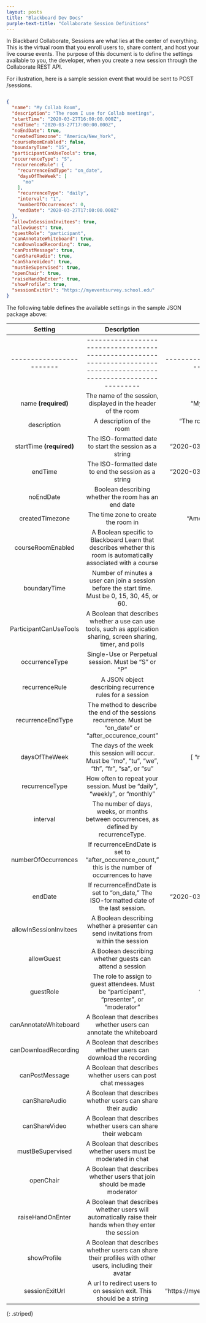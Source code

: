 ```yaml
---
layout: posts
title: "Blackboard Dev Docs"
purple-text-title: "Collaborate Session Definitions"
---
```


In Blackbard Collaborate, Sessions are what lies at the center of everything. This is the virtual room that you enroll users to, share content, and host your live course events. The purpose of this document is to define the settings available to you, the developer, when you create a new session through the Collaborate REST API.

For illustration, here is a sample session event that would be sent to POST /sessions.


~~~ json

{
  "name": "My Collab Room",
  "description": "The room I use for Collab meetings",
  "startTime": "2020-03-27T16:00:00.000Z",
  "endTime": "2020-03-27T17:00:00.000Z",
  "noEndDate": true,
  "createdTimezone": "America/New_York",
  "courseRoomEnabled": false,
  "boundaryTime": "15",
  "participantCanUseTools": true,
  "occurrenceType": "S",
  "recurrenceRule": {
    "recurrenceEndType": "on_date",
    "daysOfTheWeek": [
      "mo"
    ],
    "recurrenceType": "daily",
    "interval": "1",
    "numberOfOccurrences": 0,
    "endDate": "2020-03-27T17:00:00.000Z"
  },
  "allowInSessionInvitees": true,
  "allowGuest": true,
  "guestRole": "participant",
  "canAnnotateWhiteboard": true,
  "canDownloadRecording": true,
  "canPostMessage": true,
  "canShareAudio": true,
  "canShareVideo": true,
  "mustBeSupervised": true,
  "openChair": true,
  "raiseHandOnEnter": true,
  "showProfile": true,
  "sessionExitUrl": "https://myeventsurvey.school.edu"
}

~~~

The following table defines the available settings in the sample JSON package above:


| Setting                | Description                                                                                                         | Example                              |
|  :----:                | :----:                                                                                                              | :----:                              |
|------------------------|---------------------------------------------------------------------------------------------------------------------|--------------------------------------|
| name __(required)__      | The name of the session, displayed in the header of the room                                                        | “My Collab Room”                     |
| description            | A description of the room                                                                                           | “The room I use for Collab meetings” |
| startTime __(required)__ | The ISO\-formatted date to start the session as a string                                                            | “2020\-03\-27T16:00:00\.000Z”        |
| endTime                | The ISO\-formatted date to end the session as a string                                                              | “2020\-03\-27T17:00:00\.000Z”        |
| noEndDate              | Boolean describing whether the room has an end date                                                                 | TRUE                                 |
| createdTimezone        | The time zone to create the room in                                                                                 | “America/New\_York”                  |
| courseRoomEnabled      | A Boolean specific to Blackboard Learn that describes whether this room is automatically associated with a course   | FALSE                                |
| boundaryTime           | Number of minutes a user can join a session before the start time\. Must be 0, 15, 30, 45, or 60\.                  | 15                                   |
| ParticipantCanUseTools | A Boolean that describes whether a use can use tools, such as application sharing, screen sharing, timer, and polls | TRUE                                 |
| occurrenceType         | Single\-Use or Perpetual session\. Must be “S” or “P”                                                               | “S”                                  |
| recurrenceRule         | A JSON object describing recurrence rules for a session                                                             |                                      |
| recurrenceEndType      | The method to describe the end of the sessions recurrence\. Must be “on\_date” or “after\_occurence\_count”         | “on\_date”                           |
| daysOfTheWeek          | The days of the week this session will occur\. Must be “mo”, “tu”, “we”, “th”, “fr”, “sa”, or “su”                  | \[ “mo”, “we”, “fr” \]               |
| recurrenceType         | How often to repeat your session\. Must be “daily”, “weekly”, or “monthly”                                          | “daily”                              |
| interval               | The number of days, weeks, or months between occurrences, as defined by recurrenceType\.                            | “1”                                  |
| numberOfOccurrences    | If recurrenceEndDate is set to “after\_occurence\_count,” this is the number of occurrences to have                 | 5                                    |
| endDate                | If recurrenceEndDate is set to “on\_date,” The ISO\-formatted date of the last session\.                            | “2020\-03\-27T17:00:00\.000Z”        |
| allowInSessionInvitees | A Boolean describing whether a presenter can send invitations from within the session                               | TRUE                                 |
| allowGuest             | A Boolean describing whether guests can attend a session                                                            | FALSE                                |
| guestRole              | The role to assign to guest attendees\. Must be “participant”, “presenter”, or “moderator”                          | “participant”                        |
| canAnnotateWhiteboard  | A Boolean that describes whether users can annotate the whiteboard                                                  | TRUE                                 |
| canDownloadRecording   | A Boolean that describes whether users can download the recording                                                   | FALSE                                |
| canPostMessage         | A Boolean that describes whether users can post chat messages                                                       | TRUE                                 |
| canShareAudio          | A Boolean that describes whether users can share their audio                                                        | TRUE                                 |
| canShareVideo          | A Boolean that describes whether users can share their webcam                                                       | TRUE                                 |
| mustBeSupervised       | A Boolean that describes whether users must be moderated in chat                                                    | TRUE                                 |
| openChair              | A Boolean that describes whether users that join should be made moderator                                           | FALSE                                |
| raiseHandOnEnter       | A Boolean that describes whether users will automatically raise their hands when they enter the session             | FALSE                                |
| showProfile            | A Boolean that describes whether users can share their profiles with other users, including their avatar            | TRUE                                 |
| sessionExitUrl         | A url to redirect users to on session exit\. This should be a string                                                | “https://myeventsurvey\.school\.edu” |
{: .striped}